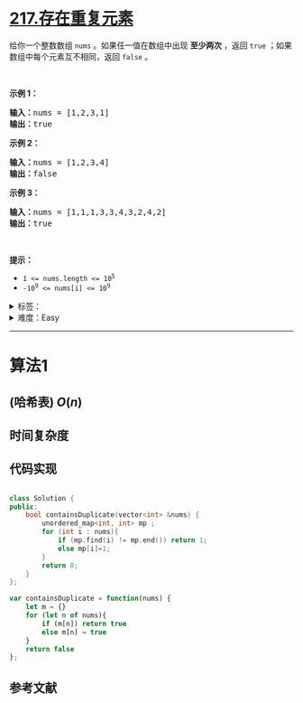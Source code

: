 # [217.存在重复元素](https://leetcode.cn/problems/contains-duplicate/)

给你一个整数数组 <code>nums</code> 。如果任一值在数组中出现 <strong>至少两次</strong> ，返回 <code>true</code> ；如果数组中每个元素互不相同，返回 <code>false</code> 。
<p>&nbsp;</p>

<p><strong>示例 1：</strong></p>

<pre>
<strong>输入：</strong>nums = [1,2,3,1]
<strong>输出：</strong>true</pre>

<p><strong>示例 2：</strong></p>

<pre>
<strong>输入：</strong>nums = [1,2,3,4]
<strong>输出：</strong>false</pre>

<p><strong>示例&nbsp;3：</strong></p>

<pre>
<strong>输入：</strong>nums = [1,1,1,3,3,4,3,2,4,2]
<strong>输出：</strong>true</pre>

<p>&nbsp;</p>

<p><strong>提示：</strong></p>

<ul>
	<li><code>1 &lt;= nums.length &lt;= 10<sup>5</sup></code></li>
	<li><code>-10<sup>9</sup> &lt;= nums[i] &lt;= 10<sup>9</sup></code></li>
</ul>


<details>
<summary>标签：</summary>
['数组', '哈希表', '排序']
</details>

<details>
<summary>难度：Easy</summary>
喜欢：792
</details>


----------

# 算法1

## (哈希表)  $O(n)$



## 时间复杂度

## 代码实现

```java []

```

```cpp []
class Solution {
public:
    bool containsDuplicate(vector<int> &nums) {
        unordered_map<int, int> mp ;
        for (int i : nums){
            if (mp.find(i) != mp.end()) return 1; 
            else mp[i]=1;
        }
        return 0;
    }
};
```

```javascript []
var containsDuplicate = function(nums) {
    let m = {}
    for (let n of nums){
        if (m[n]) return true
        else m[n] = true
    }
    return false
};
```



## 参考文献

